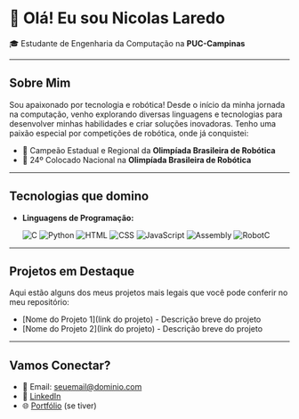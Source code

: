 # 👋 Olá! Eu sou **Nicolas Laredo**

🎓 Estudante de Engenharia da Computação na **PUC-Campinas**

---

## Sobre Mim

Sou apaixonado por tecnologia e robótica! Desde o início da minha jornada na computação, venho explorando diversas linguagens e tecnologias para desenvolver minhas habilidades e criar soluções inovadoras. Tenho uma paixão especial por competições de robótica, onde já conquistei:

- 🥇 Campeão Estadual e Regional da **Olimpíada Brasileira de Robótica**
- 🏅 24º Colocado Nacional na **Olimpíada Brasileira de Robótica**

---

## Tecnologias que domino

- **Linguagens de Programação:** 

  ![C](https://img.shields.io/badge/C-00599C?style=for-the-badge&logo=c&logoColor=white)
  ![Python](https://img.shields.io/badge/Python-3776AB?style=for-the-badge&logo=python&logoColor=white)
  ![HTML](https://img.shields.io/badge/HTML5-E34F26?style=for-the-badge&logo=html5&logoColor=white)
  ![CSS](https://img.shields.io/badge/CSS3-1572B6?style=for-the-badge&logo=css3&logoColor=white)
  ![JavaScript](https://img.shields.io/badge/JavaScript-F7DF1E?style=for-the-badge&logo=javascript&logoColor=black)
  ![Assembly](https://custom-icon-badges.herokuapp.com/badge/Assembly-525252.svg?style=for-the-badge)
  ![RobotC](https://custom-icon-badges.herokuapp.com/badge/RobotC-FF6F00.svg?style=for-the-badge)

---

## Projetos em Destaque

Aqui estão alguns dos meus projetos mais legais que você pode conferir no meu repositório:

- [Nome do Projeto 1](link do projeto) - Descrição breve do projeto
- [Nome do Projeto 2](link do projeto) - Descrição breve do projeto

---

## Vamos Conectar?

- 📧 Email: [seuemail@dominio.com](mailto:seuemail@dominio.com)
- 💼 [LinkedIn](https://www.linkedin.com/in/seu-perfil/)
- 🌐 [Portfólio](https://www.seuportfolio.com) (se tiver)
